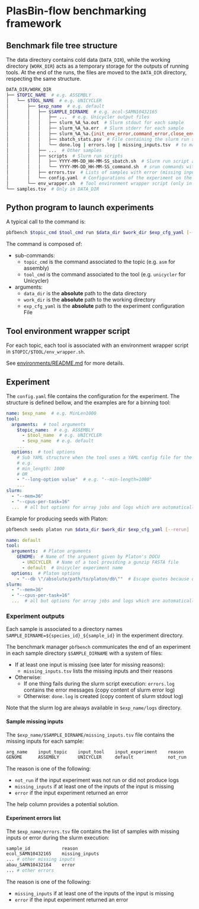 # PlasBin-flow benchmarking framework

## Benchmark file tree structure

The data directory contains cold data (`DATA_DIR`), while the working directory (`WORK_DIR`) acts as a temporary storage for the outputs of running tools.
At the end of the runs, the files are moved to the `DATA_DIR` directory, respecting the same structure.

```sh
DATA_DIR/WORK_DIR
├── $TOPIC_NAME  # e.g. ASSEMBLY
│   └── $TOOL_NAME  # e.g. UNICYCLER
│       ├── $exp_name  # e.g. default
│       │   ├── $SAMPLE_DIRNAME  # e.g. ecol-SAMN10432165
│       │   │   ├── ...  # e.g. Unicycler output files
│       │   │   ├── slurm_%A_%a.out  # Slurm stdout for each sample
│       │   │   ├── slurm_%A_%a.err  # Slurm stderr for each sample
│       │   │   ├── slurm_%A_%a.{init_env_error,command_error,close_env_error,end}  # Sbatch job status file
│       │   │   ├── sbatch_stats.psv  # File containing the slurm run stats (Pipe Separated Value format)
│       │   │   └── done.log | errors.log | missing_inputs.tsv  # to mark the status of the sample experiment
│       │   ├── ...  # Other samples
│       │   ├── scripts  # Slurm run scripts
│       │   │   ├── YYYY-MM-DD_HH-MM-SS_sbatch.sh  # Slurm run script according to the horodatage
│       │   │   └── YYYY-MM-DD_HH-MM-SS_command.sh  # srun commands without init and close tool environment processes
│       │   ├── errors.tsv  # Lists of samples with error (missing inputs or error during slurm run)
│       │   └── config.yaml  # Configurations of the experiment on the tool for the topic
│       └── env_wrapper.sh  # Tool environment wrapper script (only in DATA_DIR tree)
└── samples.tsv  # Only in DATA_DIR
```

## Python program to launch experiments

A typical call to the command is:
<!-- DOCU fix command args order -->
```sh
pbfbench $topic_cmd $tool_cmd run $data_dir $work_dir $exp_cfg_yaml [--rerun]
```

The command is composed of:

* sub-commands:
  * `topic_cmd` is the command associated to the topic (e.g. `asm` for assembly)
  * `tool_cmd` is the command associated to the tool (e.g. `unicycler` for Unicycler)
* arguments:
  * `data_dir` is the **absolute** path to the data directory
  * `work_dir` is the **absolute** path to the working directory
  * `exp_cfg_yaml` is the **absolute** path to the experiment configuration File

## Tool environment wrapper script

For each topic, each tool is associated with an environment wrapper script in `$TOPIC/$TOOL/env_wrapper.sh`.

See [environments/README.md](environments/README.md) for more details.

## Experiment

The `config.yaml` file contains the configuration for the experiment.
The structure is defined bellow, and the examples are for a binning tool:

```yaml
name: $exp_name  # e.g. MinLen1000
tool:
  arguments:  # tool arguments
    $topic_name:  # e.g. ASSEMBLY
      - $tool_name  # e.g. UNICYCLER
      - $exp_name  # e.g. default
    ...
  options:  # tool options
    # Sub YAML structure when the tool uses a YAML config file for the options
    # e.g.
    # min_length: 1000
    # OR
    - "--long-option value"  # e.g. "--min-length=1000"
    ...
slurm:
  - "--mem=36"
  - "--cpus-per-task=16"
  ...  # all but options for array jobs and logs which are automatically set
```

Example for producing seeds with Platon:

```sh
pbfbench seeds platon run $data_dir $work_dir $exp_cfg_yaml [--rerun]
```

```yaml
name: default
tool:
  arguments:  # Platon arguments
    GENOME:  # Name of the argument given by Platon's DOCU
      - UNICYCLER  # Name of a tool providing a gunzip FASTA file
      - default  # Unicycler experiment name
  options:  # Platon options
    - "--db \"/absolute/path/to/platon/db\""  # Escape quotes because of YAML
slurm:
  - "--mem=36"
  - "--cpus-per-task=16"
  ...  # all but options for array jobs and logs which are automatically set
```

### Experiment outputs

Each sample is associated to a directory names `SAMPLE_DIRNAME=${species_id}_${sample_id}` in the experiment directory.

The benchmark manager `pbfbench` communicates the end of an experiment in each sample directory `$SAMPLE_DIRNAME` with a system of files:

* If at least one input is missing (see later for missing reasons):
  * `missing_inputs.tsv` lists the missing inputs and their reasons
* Otherwise:
  * If one thing fails during the slurm script execution: `errors.log` contains the error messages (copy content of slurm error log)
  * Otherwise: `done.log` is created (copy content of slurm stdout log)

Note that the slurm log are always available in `$exp_name/logs` directory.

#### Sample missing inputs

The `$exp_name/$SAMPLE_DIRNAME/missing_inputs.tsv` file contains the missing inputs for each sample:

```html
arg_name    input_topic    input_tool    input_experiment    reason    help
GENOME      ASSEMBLY       UNICYCLER     default             not_run   "pbfbench asm unicycler run --help"
```

The reason is one of the following:

* `not_run` if the input experiment was not run or did not produce logs
* `missing_inputs` if at least one of the inputs of the input is missing
* `error` if the input experiment returned an error

The help column provides a potential solution.

#### Experiment errors list

The `$exp_name/errors.tsv` file contains the list of samples with missing inputs or error during the slurm execution:

```python
sample_id            reason
ecol_SAMN10432165    missing_inputs
... # other missing inputs
abau_SAMN10432164    error
... # other errors
```

The reason is one of the following:

* `missing_inputs` if at least one of the inputs of the input is missing
* `error` if the input experiment returned an error
